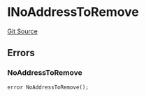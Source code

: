 # INoAddressToRemove
[Git Source](https://github.com/thrackle-io/tron/blob/cc518f3968132c6914cbdf581f9e9c0cee9a912e/src/common/IErrors.sol)


## Errors
### NoAddressToRemove

```solidity
error NoAddressToRemove();
```


